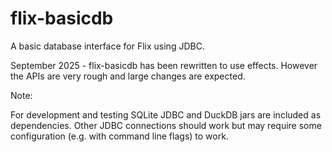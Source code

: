 # flix-basicdb

A basic database interface for Flix using JDBC.

September 2025 - flix-basicdb has been rewritten to use 
effects. However the APIs are very rough and large changes
are expected.

Note:

For development and testing SQLite JDBC and DuckDB jars are 
included as dependencies. Other JDBC connections should 
work but may require some configuration (e.g. with command 
line flags) to work.